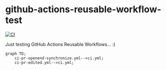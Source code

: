 # github-actions-reusable-workflow-test

[![CI](https://github.com/iamazeem/github-actions-reusable-workflow-test/actions/workflows/ci.yml/badge.svg?branch=main)](https://github.com/iamazeem/github-actions-reusable-workflow-test/actions/workflows/ci.yml)

Just testing GitHub Actions Reusable Workflows... :)

```mermaid
graph TD;
    ci-pr-openend-synchronize.yml-->ci.yml;
    ci-pr-edited.yml-->ci.yml;
```
